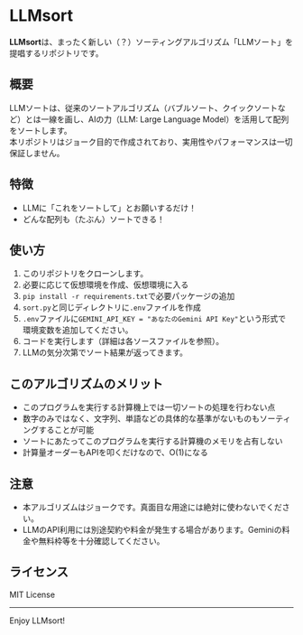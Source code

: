 # LLMsort

**LLMsort**は、まったく新しい（？）ソーティングアルゴリズム「LLMソート」を提唱するリポジトリです。

## 概要

LLMソートは、従来のソートアルゴリズム（バブルソート、クイックソートなど）とは一線を画し、AIの力（LLM: Large Language Model）を活用して配列をソートします。  
本リポジトリはジョーク目的で作成されており、実用性やパフォーマンスは一切保証しません。

## 特徴

- LLMに「これをソートして」とお願いするだけ！
- どんな配列も（たぶん）ソートできる！

## 使い方

1. このリポジトリをクローンします。
2. 必要に応じて仮想環境を作成、仮想環境に入る
3. `pip install -r requirements.txt`で必要パッケージの追加
4. `sort.py`と同じディレクトリに`.env`ファイルを作成
5. `.env`ファイルに`GEMINI_API_KEY = "あなたのGemini API Key"`という形式で環境変数を追加してください。
6. コードを実行します（詳細は各ソースファイルを参照）。
7. LLMの気分次第でソート結果が返ってきます。

## このアルゴリズムのメリット
- このプログラムを実行する計算機上では一切ソートの処理を行わない点
- 数字のみではなく、文字列、単語などの具体的な基準がないものもソーティングすることが可能
- ソートにあたってこのプログラムを実行する計算機のメモリを占有しない
- 計算量オーダーもAPIを叩くだけなので、O(1)になる

## 注意

- 本アルゴリズムはジョークです。真面目な用途には絶対に使わないでください。
- LLMのAPI利用には別途契約や料金が発生する場合があります。Geminiの料金や無料枠等を十分確認してください。

## ライセンス

MIT License

---
Enjoy LLMsort!
